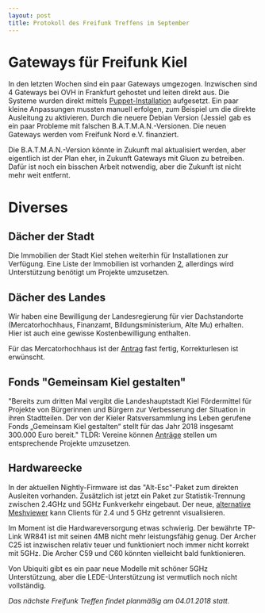 ```yaml
---
layout: post
title: Protokoll des Freifunk Treffens im September
---
```

# Gateways für Freifunk Kiel
In den letzten Wochen sind ein paar Gateways umgezogen. Inzwischen sind 4 Gateways bei OVH in Frankfurt gehostet und leiten direkt aus.
Die Systeme wurden direkt mittels [Puppet-Installation][1] aufgesetzt. Ein paar kleine Anpassungen mussten manuell erfolgen, zum Beispiel um die direkte Ausleitung zu aktivieren.
Durch die neuere Debian Version (Jessie) gab es ein paar Probleme mit falschen B.A.T.M.A.N.-Versionen.
Die neuen Gateways werden vom Freifunk Nord e.V. finanziert.

Die B.A.T.M.A.N.-Version könnte in Zukunft mal aktualisiert werden,
aber eigentlich ist der Plan eher, in Zukunft Gateways mit Gluon zu betreiben. Dafür ist noch ein bisschen Arbeit notwendig, aber die Zukunft ist nicht mehr weit entfernt.

# Diverses
## Dächer der Stadt
Die Immobilien der Stadt Kiel stehen weiterhin für Installationen zur Verfügung.
Eine Liste der Immobilien ist vorhanden [2], allerdings wird Unterstützung benötigt um Projekte umzusetzen.

## Dächer des Landes
Wir haben eine Bewilligung der Landesregierung für vier Dachstandorte (Mercatorhochhaus, Finanzamt, Bildungsministerium, Alte Mu) erhalten. Hier ist auch eine gewisse Kostenbewilligung enthalten.

Für das Mercatorhochhaus ist der [Antrag][3] fast fertig, Korrekturlesen ist erwünscht.

## Fonds "Gemeinsam Kiel gestalten"
"Bereits zum dritten Mal vergibt die Landeshauptstadt Kiel Fördermittel für Projekte von Bürgerinnen und Bürgern zur Verbesserung der Situation in ihren Stadtteilen. Der von der Kieler Ratsversammlung ins Leben gerufene Fonds „Gemeinsam Kiel gestalten“ stellt für das Jahr 2018 insgesamt 300.000 Euro bereit."
TLDR: Vereine können [Anträge][4] stellen um entsprechende Projekte umzusetzen.

## Hardwareecke
In der aktuellen Nightly-Firmware ist das "Alt-Esc"-Paket zum direkten Ausleiten vorhanden. Zusätzlich ist jetzt ein Paket zur Statistik-Trennung zwischen 2.4GHz und 5GHz Funkverkehr eingebaut. Der neue, [alternative Meshviewer][5] kann Clients für 2.4 und 5 GHz getrennt visualisieren.

Im Moment ist die Hardwareversorgung etwas schwierig. Der bewährte TP-Link WR841 ist mit seinen 4MB nicht mehr leistungsfähig genug. Der Archer C25 ist inzwischen relativ teuer und funktioniert noch immer nicht korrekt mit 5GHz. Die Archer C59 und C60 könnten vielleicht bald funktionieren.

Von Ubiquiti gibt es ein paar neue Modelle mit schöner 5GHz Unterstützung, aber die LEDE-Unterstützung ist vermutlich noch nicht vollständig.

 [1]: https://github.com/freifunk-kiel/ffki-puppet-gateway-install
 [2]: https://docs.google.com/spreadsheets/d/1gfj_DM1fZln_HYJHPaGkWeyHxM9btrnPPTRz2WkDmWg/edit?usp=sharing
 [3]: https://git.freifunk.in-kiel.de/ffki-material/tree/standorte/mercator
 [4]: https://www.kiel.de/de/politik_verwaltung/meldung.php?id=73351
 [5]: https://map.freifunk.in-kiel.de

*Das nächste Freifunk Treffen findet planmäßig am 04.01.2018 statt.*
